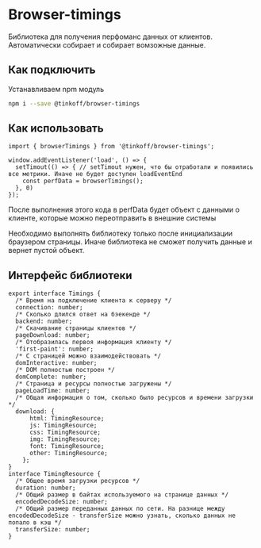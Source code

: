 # Browser-timings
Библиотека для получения перфоманс данных от клиентов. Автоматически собирает и собирает вомзожные данные.

## Как подключить
Устанавливаем npm модуль
```bash
npm i --save @tinkoff/browser-timings
```

## Как использовать
```tsx
import { browserTimings } from '@tinkoff/browser-timings';

window.addEventListener('load', () => {
  setTimout(() => { // setTimout нужен, что бы отработали и появились все метрики. Иначе не будет доступен loadEventEnd
    const perfData = browserTimings();
  }, 0)
});
```

После выполнения этого кода в perfData будет объект с данными о клиенте, которые можно переотправить в внешние системы

Необходимо выполнять библиотеку только после инициализации браузером страницы. Иначе библиотека не сможет получить данные и вернет пустой объект.

## Интерфейс библиотеки
```tsx
export interface Timings {
  /* Время на подключение клиента к серверу */
  connection: number;
  /* Сколько длился ответ на бэекенде */
  backend: number;
  /* Скачивание страницы клиентов */
  pageDownload: number;
  /* Отобразилась первоя информация клиенту */
  'first-paint': number;
  /* С страницей можно взаимодействовать */
  domInteractive: number;
  /* DOM полностью построен */
  domComplete: number;
  /* Страница и ресурсы полностью загружены */
  pageLoadTime: number;
  /* Общая информация о том, сколько было ресурсов и времени загрузки */
  download: {
      html: TimingResource;
      js: TimingResource;
      css: TimingResource;
      img: TimingResource;
      font: TimingResource;
      other: TimingResource;
    };
}
interface TimingResource {
  /* Общее время загрузки ресурсов */
  duration: number;
  /* Общий размер в байтах используемого на странице данных */
  encodedDecodeSize: number;
  /* Общий размер переданных данных по сети. На разнице между encodedDecodeSize - transferSize можно узнать, сколько данных не попало в кэш */
  transferSize: number;
}
```
